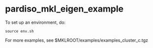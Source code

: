 # pardiso_mkl_eigen_example


To set up an environment, do:
```
source env.sh
```

For more examples, see $MKLROOT/examples/examples_cluster_c.tgz